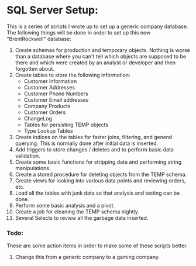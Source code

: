# SQL Server Setup:
This is a series of scripts I wrote up to set up a generic company database.
The following things will be done in order to set up this new "BrentRockwell" database:
1. Create schemas for production and temporary objects. Nothing is worse than a database where you can't tell which objects are supposed to be there and which were created by an analyst or developer and then forgotten about.
2. Create tables to store the following information:
   - Customer Information
   - Customer Addresses
   - Customer Phone Numbers
   - Customer Email addresses
   - Company Products
   - Customer Orders
   - ChangeLog
   - Tables for persisting TEMP objects
   - Type Lookup Tables
3. Create indices on the tables for faster joins, filtering, and general querying. This is normally done after initial data is inserted.
4. Add triggers to store changes / deletes and to perform basic data validation.
5. Create some basic functions for stripping data and performing string manipulations.
6. Create a stored procedure for deleting objects from the TEMP schema.
7. Create views for looking into various data points and reviewing orders, etc.
8. Load all the tables with junk data so that analysis and testing can be done.
9. Perform some basic analysis and a pivot.
10. Create a job for cleaning the TEMP schema nightly.
11. Several Selects to review all the garbage data inserted.

### Todo:
These are some action items in order to make some of these scripts better.
1. Change this from a generic company to a gaming company.
